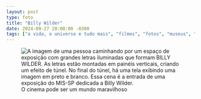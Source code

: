 ```yaml
---
layout: post
type: foto
title: "Billy Wilder"
date: 2024-09-27 20:00:00 -0300
tags: ["a vida, o universo e tudo mais", "filmes", "fotos", "museus", "passeios"]
---
```

<figure class="foto-post">
<img src="{{ site.baseurl }}/assets/fotos/2024/09/20240924_123644.jpg" alt="A imagem de uma pessoa caminhando por um espaço de exposição com grandes letras iluminadas que formam BILLY WILDER. As letras estão montadas em painéis verticais, criando um efeito de túnel. No final do túnel, há uma tela exibindo uma imagem em preto e branco. Essa cena é a entrada de uma exposição do MIS-SP dedicada a Billy Wilder." title="Entrando no mundo mágico do cinema">
<figcaption>O cinema pode ser um mundo maravilhoso</figcaption>
</figure>